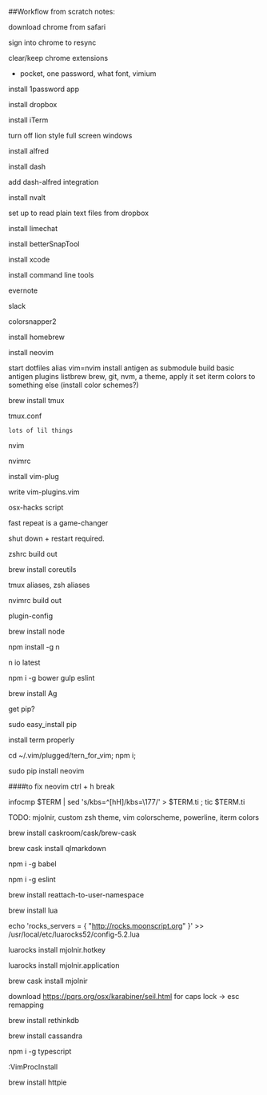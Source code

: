 ##Workflow from scratch notes:

download chrome from safari

sign into chrome to resync

clear/keep chrome extensions

  - pocket, one password, what font, vimium

install 1password app

install dropbox

install iTerm

  turn off lion style full screen windows

install alfred

install dash

  add dash-alfred integration

install nvalt

  set up to read plain text files from dropbox

install limechat

install betterSnapTool

install xcode

  install command line tools

evernote

slack

colorsnapper2 

install homebrew

  install neovim

start dotfiles
  alias vim=nvim
  install antigen as submodule
  build basic antigen plugins listbrew 
     brew, git, nvm, a theme, apply it
set iterm colors to something else
   (install color schemes?)

brew install tmux

  tmux.conf

    lots of lil things

nvim

  nvimrc

  install vim-plug

  write vim-plugins.vim

osx-hacks script

  fast repeat is a game-changer 

  shut down + restart required.

zshrc build out

  brew install coreutils

  tmux aliases, zsh aliases

nvimrc build out

  plugin-config

brew install node

  npm install -g n

  n io latest

  npm i -g bower gulp eslint

brew install Ag

get pip?

sudo easy_install pip

install term properly

cd ~/.vim/plugged/tern_for_vim; npm i;

sudo pip install neovim

####to fix neovim ctrl + h break

infocmp $TERM | sed 's/kbs=^[hH]/kbs=\\177/' > $TERM.ti ; tic $TERM.ti


TODO: mjolnir, custom zsh theme, vim colorscheme, powerline, iterm colors


brew install caskroom/cask/brew-cask

brew cask install qlmarkdown

npm i -g babel

npm i -g eslint

brew install reattach-to-user-namespace

brew install lua

echo 'rocks_servers = { "http://rocks.moonscript.org" }' >> /usr/local/etc/luarocks52/config-5.2.lua

luarocks install mjolnir.hotkey

luarocks install mjolnir.application

brew cask install mjolnir


download https://pqrs.org/osx/karabiner/seil.html for caps lock -> esc remapping

brew install rethinkdb

brew install cassandra

npm i -g typescript

:VimProcInstall

brew install httpie
